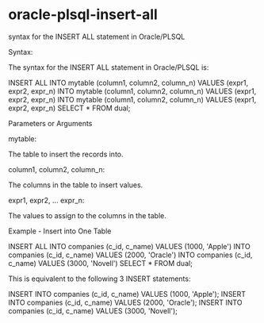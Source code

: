 # oracle-plsql-insert-all
syntax for the INSERT ALL statement in Oracle/PLSQL

Syntax:

The syntax for the INSERT ALL statement in Oracle/PLSQL is:

INSERT ALL
  INTO mytable (column1, column2, column_n) VALUES (expr1, expr2, expr_n)
  INTO mytable (column1, column2, column_n) VALUES (expr1, expr2, expr_n)
  INTO mytable (column1, column2, column_n) VALUES (expr1, expr2, expr_n)
SELECT * FROM dual;

Parameters or Arguments

mytable:

The table to insert the records into.

column1, column2, column_n:

The columns in the table to insert values.

expr1, expr2, ... expr_n:

The values to assign to the columns in the table.


Example - Insert into One Table

INSERT ALL
  INTO companies (c_id, c_name) VALUES (1000, 'Apple')
  INTO companies (c_id, c_name) VALUES (2000, 'Oracle')
  INTO companies (c_id, c_name) VALUES (3000, 'Novell')
SELECT * FROM dual;

This is equivalent to the following 3 INSERT statements:

INSERT INTO companies (c_id, c_name) VALUES (1000, 'Apple');
INSERT INTO companies (c_id, c_name) VALUES (2000, 'Oracle');
INSERT INTO companies (c_id, c_name) VALUES (3000, 'Novell');
